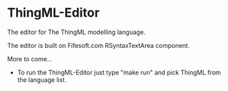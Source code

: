 ThingML-Editor
==============

The editor for The ThingML modelling language.

The editor is built on Fifesoft.com RSyntaxTextArea component.

More to come...

* To run the ThingML-Editor just type "make run" and pick ThingML from the language list.